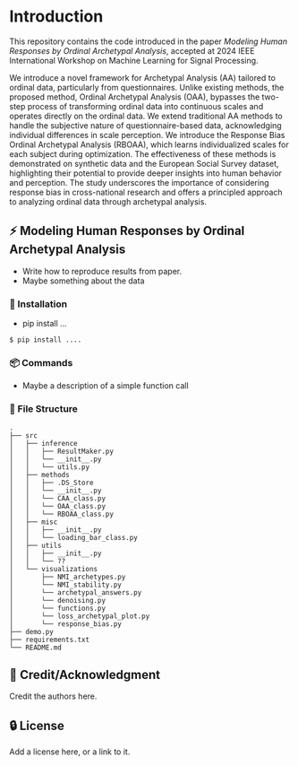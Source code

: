 # Introduction
This repository contains the code introduced in the paper *Modeling Human Responses by Ordinal Archetypal Analysis*, accepted at 2024 IEEE International Workshop on Machine Learning for Signal Processing.

We introduce a novel framework for Archetypal Analysis (AA) tailored to ordinal data, particularly from questionnaires. Unlike existing methods, the proposed method, Ordinal Archetypal Analysis (OAA), bypasses the two-step process of transforming ordinal data into continuous scales and operates directly on the ordinal data. We extend traditional AA methods to handle the subjective nature of questionnaire-based data, acknowledging individual differences in scale perception. We introduce the Response Bias Ordinal Archetypal Analysis (RBOAA), which learns individualized scales for each subject during optimization. The effectiveness of these methods is demonstrated on synthetic data and the European Social Survey dataset, highlighting their potential to provide deeper insights into human behavior and perception. The study underscores the importance of considering response bias in cross-national research and offers a principled approach to analyzing ordinal data through archetypal analysis.

## :zap: Modeling Human Responses by Ordinal Archetypal Analysis
- Write how to reproduce results from paper. 
- Maybe something about the data 

###  :electric_plug: Installation
- pip install ... 

```
$ pip install .... 
```

###  :package: Commands
- Maybe a description of a simple function call 

###  :file_folder: File Structure
```
.
├── src
│   ├── inference
│   │   ├── ResultMaker.py
│   │   └── __init__.py
│   │   └── utils.py
│   ├── methods
│   │   ├── .DS_Store
│   │   └── __init__.py
│   │   └── CAA_class.py
│   │   └── OAA_class.py
│   │   └── RBOAA_class.py
│   ├── misc
│   │   ├── __init__.py
│   │   └── loading_bar_class.py
│   ├── utils
│   │   ├── __init__.py
│   │   └── ??
│   └── visualizations
│       ├── NMI_archetypes.py
│       └── NMI_stability.py
│       └── archetypal_answers.py
│       └── denoising.py
│       └── functions.py
│       └── loss_archetypal_plot.py
│       └── response_bias.py
├── demo.py
├── requirements.txt
└── README.md
```

## :star2: Credit/Acknowledgment
Credit the authors here.

##  :lock: License
Add a license here, or a link to it.
